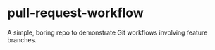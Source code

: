 # pull-request-workflow
A simple, boring repo to demonstrate Git workflows involving feature branches.
